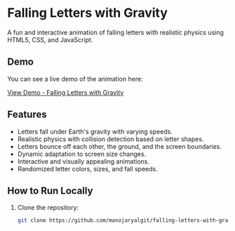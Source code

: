 # Falling Letters with Gravity

A fun and interactive animation of falling letters with realistic physics using HTML5, CSS, and JavaScript.

## Demo

You can see a live demo of the animation here:

[View Demo - Falling Letters with Gravity](http://manojaryal.me/falling-letters-with-gravity/)

## Features

- Letters fall under Earth's gravity with varying speeds.
- Realistic physics with collision detection based on letter shapes.
- Letters bounce off each other, the ground, and the screen boundaries.
- Dynamic adaptation to screen size changes.
- Interactive and visually appealing animations.
- Randomized letter colors, sizes, and fall speeds.

## How to Run Locally

1. Clone the repository:

   ```bash
   git clone https://github.com/manojaryalgit/falling-letters-with-gravity.git
